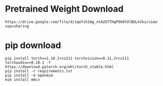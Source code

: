 

# Pretrained Weight Download
```
https://drive.google.com/file/d/1qeYih1Ag_ntAZGTTHqP9k8YUlBUL4Jks/view?usp=sharing
```

# pip download
```
pip install torch==1.10.1+cu111 torchvision==0.11.2+cu111 torchaudio==0.10.1 -f https://download.pytorch.org/whl/torch_stable.html
pip install -r requirements.txt
pip install -U openmim
mim install mmcv
```
